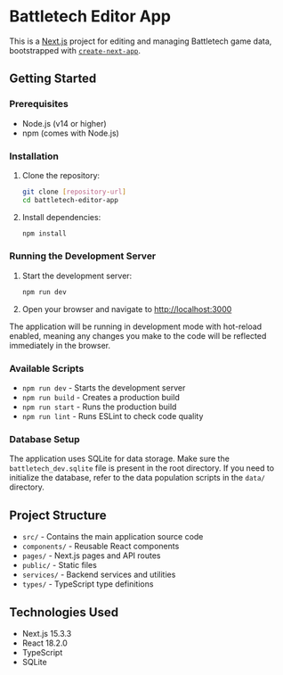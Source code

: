 # Battletech Editor App

This is a [Next.js](https://nextjs.org) project for editing and managing Battletech game data, bootstrapped with [`create-next-app`](https://nextjs.org/docs/app/api-reference/cli/create-next-app).

## Getting Started

### Prerequisites

- Node.js (v14 or higher)
- npm (comes with Node.js)

### Installation

1. Clone the repository:
   ```bash
   git clone [repository-url]
   cd battletech-editor-app
   ```

2. Install dependencies:
   ```bash
   npm install
   ```

### Running the Development Server

1. Start the development server:
   ```bash
   npm run dev
   ```

2. Open your browser and navigate to [http://localhost:3000](http://localhost:3000)

The application will be running in development mode with hot-reload enabled, meaning any changes you make to the code will be reflected immediately in the browser.

### Available Scripts

- `npm run dev` - Starts the development server
- `npm run build` - Creates a production build
- `npm run start` - Runs the production build
- `npm run lint` - Runs ESLint to check code quality

### Database Setup

The application uses SQLite for data storage. Make sure the `battletech_dev.sqlite` file is present in the root directory. If you need to initialize the database, refer to the data population scripts in the `data/` directory.

## Project Structure

- `src/` - Contains the main application source code
- `components/` - Reusable React components
- `pages/` - Next.js pages and API routes
- `public/` - Static files
- `services/` - Backend services and utilities
- `types/` - TypeScript type definitions

## Technologies Used

- Next.js 15.3.3
- React 18.2.0
- TypeScript
- SQLite
